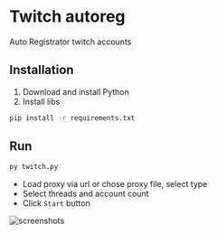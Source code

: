 # Twitch autoreg

Auto Registrator twitch accounts

## Installation

1. Download and install Python
2. Install libs
```bash
pip install -r requirements.txt
```

## Run

```bash
py twitch.py
```
- Load proxy via url or chose proxy file, select type
- Select threads and account count
- Click `Start` button

![screenshots](https://i.imgur.com/cPMVW1G.png)








